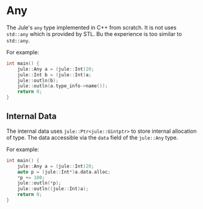 # Any

The Jule's `any` type implemented in C++ from scratch. It is not uses `std::any` which is provided by STL. Bu the experience is too similar to `std::any`.

For example:
```cpp
int main() {
    jule::Any a = (jule::Int)20;
    jule::Int b = (jule::Int)a;
    jule::outln(b);
    jule::outln(a.type_info->name());
    return 0;
}
```

## Internal Data

The internal data uses `jule::Ptr<jule::Uintptr>` to store internal allocation of type. The data accessible via the `data` field of the `jule::Any` type.

For example:
```cpp
int main() {
    jule::Any a = (jule::Int)20;
    auto p = (jule::Int*)a.data.alloc;
    *p += 100;
    jule::outln(*p);
    jule::outln((jule::Int)a);
    return 0;
}
```
